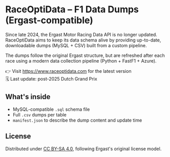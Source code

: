 # RaceOptiData – F1 Data Dumps (Ergast-compatible)

Since late 2024, the Ergast Motor Racing Data API is no longer updated.  
RaceOptiData aims to keep its data schema alive by providing up-to-date, downloadable dumps (MySQL + CSV) built from a custom pipeline.

The dumps follow the original Ergast structure, but are refreshed after each race using a modern data collection pipeline (Python + FastF1 + Azure).

👉 Visit https://www.raceoptidata.com for the latest version  
🗓️ Last update: post-2025 Dutch Grand Prix

## What's inside

- MySQL-compatible `.sql` schema file
- Full `.csv` dumps per table
- `manifest.json` to describe the dump content and update time

## License

Distributed under [CC BY-SA 4.0](https://creativecommons.org/licenses/by-sa/4.0/), following Ergast's original license model.
